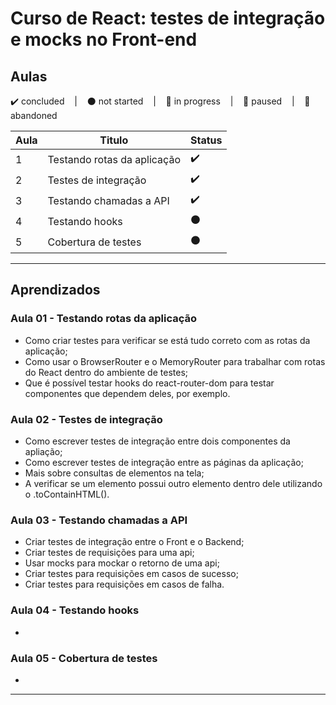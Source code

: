 # Curso de React: testes de integração e mocks no Front-end

## Aulas
<p>
  ✔️ concluded &nbsp;&nbsp;&nbsp;|&nbsp;&nbsp;&nbsp;
  ⚫ not started &nbsp;&nbsp;&nbsp;|&nbsp;&nbsp;&nbsp;
  🔵 in progress &nbsp;&nbsp;&nbsp;|&nbsp;&nbsp;&nbsp;
  🔶 paused &nbsp;&nbsp;&nbsp;|&nbsp;&nbsp;&nbsp;
  🔴 abandoned 
</p>

| Aula | Titulo | Status |
| --- | --- | --- |
| 1 | Testando rotas da aplicação | ✔️ |
| 2 | Testes de integração | ✔️ |
| 3 | Testando chamadas a API | ✔️ |
| 4 | Testando hooks | ⚫ |
| 5 | Cobertura de testes | ⚫ |

---

## Aprendizados

### Aula 01 - Testando rotas da aplicação
<ul>
  <li>Como criar testes para verificar se está tudo correto com as rotas da aplicação;</li>
  <li>Como usar o BrowserRouter e o MemoryRouter para trabalhar com rotas do React dentro do ambiente de testes;</li>
  <li>Que é possível testar hooks do react-router-dom para testar componentes que dependem deles, por exemplo.</li>
</ul>

### Aula 02 - Testes de integração
<ul>
  <li>Como escrever testes de integração entre dois componentes da apliação;</li>
  <li>Como escrever testes de integração entre as páginas da aplicação;</li>
  <li>Mais sobre consultas de elementos na tela;</li>
  <li>A verificar se um elemento possui outro elemento dentro dele utilizando o .toContainHTML().</li>
</ul>

### Aula 03 - Testando chamadas a API
<ul>
  <li>Criar testes de integração entre o Front e o Backend;</li>
  <li>Criar testes de requisições para uma api;</li>
  <li>Usar mocks para mockar o retorno de uma api;</li>
  <li>Criar testes para requisições em casos de sucesso;</li>
  <li>Criar testes para requisições em casos de falha.</li>
</ul>

### Aula 04 - Testando hooks
<ul>
  <li></li>
</ul>

### Aula 05 - Cobertura de testes
<ul>
  <li></li>
</ul>

---

<!-- ## 🎯 Projeto desenvolvido
Este é o screenshot do projeto que foi desenvolvido durante o curso:

<p align="center">
  <img alt="Miniatura da imagem do projeto"src="../../.github/thumbs/preview.jpg">
</p> -->
